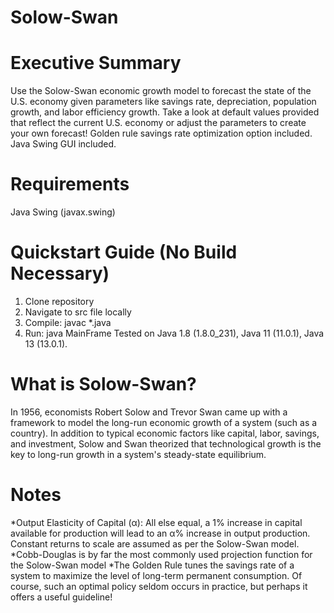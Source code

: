 # Solow-Swan

# Executive Summary #
Use the Solow-Swan economic growth model to forecast the state of the U.S. economy given parameters like savings rate, depreciation, population growth, and labor efficiency growth. 
Take a look at default values provided that reflect the current U.S. economy or adjust the parameters to create your own forecast! 
Golden rule savings rate optimization option included.
Java Swing GUI included.

# Requirements #
Java Swing (javax.swing)

# Quickstart Guide (No Build Necessary) #
1. Clone repository
2. Navigate to src file locally
3. Compile: javac \*.java
4. Run: java MainFrame
Tested on Java 1.8 (1.8.0_231), Java 11 (11.0.1), Java 13 (13.0.1).

# What is Solow-Swan? #
In 1956, economists Robert Solow and Trevor Swan came up with a framework to model the long-run economic growth of a system (such as a country). In addition to typical economic factors like capital, labor, savings, and investment, Solow and Swan theorized that technological growth is the key to long-run growth in a system's steady-state equilibrium. 

# Notes #
*Output Elasticity of Capital (α): All else equal, a 1% increase in capital available for production will lead to an α% increase in output production. Constant returns to scale are assumed as per the Solow-Swan model.
*Cobb-Douglas is by far the most commonly used projection function for the Solow-Swan model
*The Golden Rule tunes the savings rate of a system to maximize the level of long-term permanent consumption. Of course, such an optimal policy seldom occurs in practice, but perhaps it offers a useful guideline!
